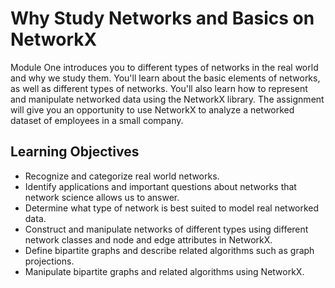 # Why Study Networks and Basics on NetworkX

Module One introduces you to different types of networks in the real world and why we study them. You'll learn about the basic elements of networks, as well as different types of networks. You'll also learn how to represent and manipulate networked data using the NetworkX library. The assignment will give you an opportunity to use NetworkX to analyze a networked dataset of employees in a small company.

## Learning Objectives

- Recognize and categorize real world networks.
- Identify applications and important questions about networks that network science allows us to answer.
- Determine what type of network is best suited to model real networked data.
- Construct and manipulate networks of different types using different network classes and node and edge attributes in NetworkX.
- Define bipartite graphs and describe related algorithms such as graph projections.
- Manipulate bipartite graphs and related algorithms using NetworkX.